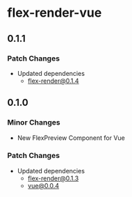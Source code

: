 # flex-render-vue

## 0.1.1

### Patch Changes

- Updated dependencies
  - flex-render@0.1.4

## 0.1.0

### Minor Changes

- New FlexPreview Component for Vue

### Patch Changes

- Updated dependencies
  - flex-render@0.1.3
  - vue@0.0.4
